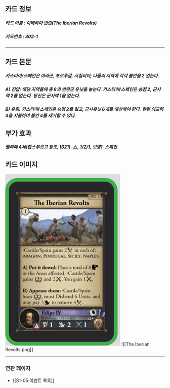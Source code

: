 ## 카드 정보
##### 카드 이름 : 이베리아 반란(The Iberian Revolts)
##### 카드번호  : 302-1
---
## 카드 본문
##### 카스티야/스페인은 아라곤, 포르투갈, 시칠리아, 나폴리 지역에 각각 불안을 2 얻는다.

##### A) 진압: 해당 지역들에 총 8의 반란군 유닛을 놓는다. 카스티야/스페인은 승점 2, 군사력 2를 얻는다. 당신은 군사력 1을 얻는다.

##### B) 유화: 카스티야/스페인은 승점 2를 잃고, 군사유닛 6개를 해산해야 한다. 한편 외교력 3을 지불하여 불안 4를 제거할 수 있다.

## 부가 효과
##### 펠리페 4세(합스부르고 왕조, 1621). △, 1/2/1, 보병1. 스페인 

## 카드 이미지
<img src="\Assets\The Iberian Revolts.png"/>
![[The Iberian Revolts.png]]

--- 
### 연관 페이지
- [[S1-05 이벤트 목록]]
